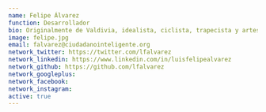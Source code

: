 ```yaml
---
name: Felipe Álvarez
function: Desarrollador
bio: Originalmente de Valdivia, idealista, ciclista, trapecista y artesano de software.
image: felipe.jpg
email: falvarez@ciudadanointeligente.org
network_twitter: https://twitter.com/lfalvarez
network_linkedin: https://www.linkedin.com/in/luisfelipealvarez
network_github: https://github.com/lfalvarez
network_googleplus:
network_facebook:
network_instagram:
active: true
---
```

